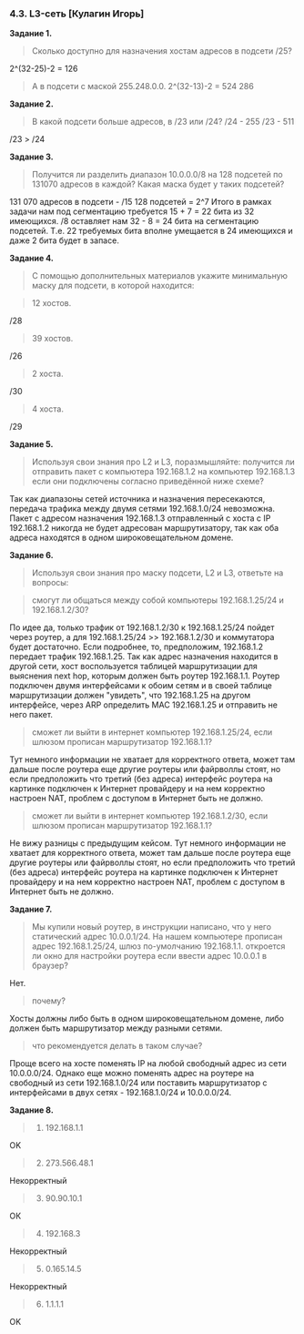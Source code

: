 ### 4.3. L3-сеть [Кулагин Игорь]
**Задание 1.**
>Сколько доступно для назначения хостам адресов в подсети /25?

2^(32-25)-2 = 126

>А в подсети с маской 255.248.0.0.
2^(32-13)-2 = 524 286

**Задание 2.**
> В какой подсети больше адресов, в /23 или /24?
/24 - 255
/23 - 511

/23 > /24

**Задание 3.**
>Получится ли разделить диапазон 10.0.0.0/8 на 128 подсетей по 131070 адресов в каждой?
>Какая маска будет у таких подсетей?

131 070 адресов в подсети  - /15
128 подсетей = 2^7
Итого в рамках задачи нам под сегментацию требуется 15 + 7 = 22 бита из 32 имеющихся. /8 оставляет нам 32 - 8 = 24 бита на сегментацию подсетей. Т.е. 22 требуемых бита вполне умещается в 24 имеющихся и даже 2 бита будет в запасе.

**Задание 4.**
>С помощью дополнительных материалов укажите минимальную маску для подсети, в которой находится:

>12 хостов.

/28

>39 хостов.

/26

>2 хоста.

/30

>4 хоста.

/29

**Задание 5.**
>Используя свои знания про L2 и L3, поразмышляйте:
>получится ли отправить пакет с компьютера 192.168.1.2 на компьютер 192.168.1.3 если они подключены согласно приведённой ниже схеме?

Так как диапазоны сетей источника и назначения пересекаются, передача трафика между двумя сетями 192.168.1.0/24 невозможна. Пакет с адресом назначения 192.168.1.3 отправленный с хоста с IP 192.168.1.2 никогда не будет адресован маршрутизатору, так как оба адреса находятся в одном широковещательном домене.

**Задание 6.**
>Используя свои знания про маску подсети, L2 и L3, ответьте на вопросы:

>смогут ли общаться между собой компьютеры 192.168.1.25/24 и 192.168.1.2/30?

По идее да, только трафик от 192.168.1.2/30 к 192.168.1.25/24 пойдет через роутер, а для 192.168.1.25/24 >> 192.168.1.2/30 и коммутатора будет достаточно. Если подробнее, то, предположим, 192.168.1.2 передает трафик 192.168.1.25. Так как адрес назначения находится в другой сети, хост воспользуется таблицей маршрутизации для выяснения next hop, которым должен быть роутер 192.168.1.1. Роутер подключен двумя интерфейсами к обоим сетям и в своей таблице маршрутизации должен "увидеть", что 192.168.1.25 на другом интерфейсе, через ARP определить MAC 192.168.1.25 и отправить не него пакет.

>сможет ли выйти в интернет компьютер 192.168.1.25/24, если шлюзом прописан маршрутизатор 192.168.1.1?

Тут немного информации не хватает для корректного ответа, может там дальше после роутера еще другие роутеры или файрволлы стоят, но если предположить что третий (без адреса) интерфейс роутера на картинке подключен к Интернет провайдеру и на нем корректно настроен NAT, проблем с доступом в Интернет быть не должно. 

>сможет ли выйти в интернет компьютер 192.168.1.2/30, если шлюзом прописан маршрутизатор 192.168.1.1?

Не вижу разницы с предыдущим кейсом. Тут немного информации не хватает для корректного ответа, может там дальше после роутера еще другие роутеры или файрволлы стоят, но если предположить что третий (без адреса) интерфейс роутера на картинке подключен к Интернет провайдеру и на нем корректно настроен NAT, проблем с доступом в Интернет быть не должно.

**Задание 7.**
>Мы купили новый роутер, в инструкции написано, что у него статический адрес 10.0.0.1/24.
> На нашем компьютере прописан адрес 192.168.1.25/24, шлюз по-умолчанию 192.168.1.1.
> откроется ли окно для настройки роутера если ввести адрес 10.0.0.1 в браузер?

Нет.

> почему?

Хосты должны либо быть в одном широковещательном домене, либо должен быть маршрутизатор между разными сетями.

> что рекомендуется делать в таком случае?

Проще всего на хосте поменять IP на любой свободный адрес из сети 10.0.0.0/24. Однако еще можно поменять адрес на роутере на свободный из сети 192.168.1.0/24 или поставить маршрутизатор с интерфейсами в двух сетях - 192.168.1.0/24 и 10.0.0.0/24.

**Задание 8.**
>1.	192.168.1.1

OK

>2.	273.566.48.1

Некорректный

>3.	90.90.10.1

ОК

>4.	192.168.3

Некорректный

>5.	0.165.14.5

Некорректный

>6.	1.1.1.1

OK
